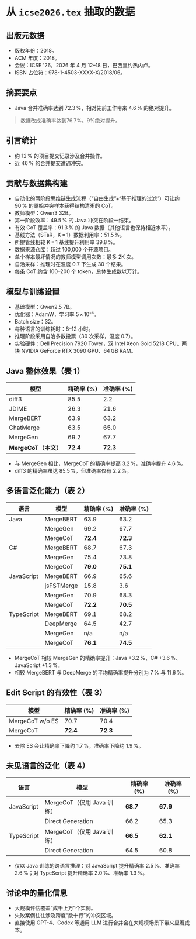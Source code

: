 # 从 `icse2026.tex` 抽取的数据

## 出版元数据
- 版权年份：2018。
- ACM 年度：2018。
- 会议：ICSE '26，2026 年 4 月 12–18 日，巴西里约热内卢。
- ISBN 占位符：978-1-4503-XXXX-X/2018/06。

## 摘要要点
- Java 合并准确率达到 72.3 %，相对先前工作带来 4.6 % 的绝对提升。

> 数据改成准确率达到76.7%。9%绝对提升。

## 引言统计
- 约 12 % 的项目提交记录涉及合并操作。
- 近 46 % 的合并提交遭遇冲突。

## 贡献与数据集构建
- 自动化的两阶段思维链生成流程（“自由生成”+“基于推理的过滤”）可让约 90 % 的原始冲突样本获得结构清晰的 CoT。
- 教师模型：Qwen3 32B。
- 第一阶段效率：49.5 % 的 Java 冲突在阶段一结束。
- 有效 CoT 覆盖率：91.3 % 的 Java 数据（其他语言也保持相近水平）。
- 基线方法（STaR，K = 1）数据利用率：51.5 %。
- 所提管线相较 K = 1 基线提升利用率 39.8 %。
- 数据来源仓库：超过 100,000 个开源项目。
- 单个样本最坏情况的教师模型调用次数：最多 2K 次。
- 自洽采样：推理时在温度 0.7 下生成 30 个结果。
- 每条 CoT 约含 100–200 个 token，总体生成数以万计。

## 模型与训练设置
- 基础模型：Qwen2.5 7B。
- 优化器：AdamW，学习率 5 × 10⁻⁵。
- Batch size：32。
- 每种语言的训练耗时：8–12 小时。
- 推理阶段采用自洽多数投票（30 次采样，温度 0.7）。
- 实验硬件：Dell Precision 7920 Tower，双 Intel Xeon Gold 5218 CPU、两块 NVIDIA GeForce RTX 3090 GPU、64 GB RAM。

## Java 整体效果（表 1）

| 模型                      | 精确率 (%) | 准确率 (%) |
|---------------------------|-----------|------------|
| diff3                     | 85.5      | 2.2        |
| JDIME                     | 26.3      | 21.6       |
| MergeBERT                 | 63.9      | 63.2       |
| ChatMerge                 | 63.5      | 65.0       |
| MergeGen                  | 69.2      | 67.7       |
| **MergeCoT（本文）**      | **72.4**  | **72.3**   |

- 与 MergeGen 相比，MergeCoT 的精确率提高 3.2 %，准确率提升 4.6 %。
- diff3 的精确率虽达 85.5 %，但准确率仅有 2.2 %。

## 多语言泛化能力（表 2）

| 语言         | 模型         | 精确率 (%) | 准确率 (%) |
|--------------|--------------|-----------|------------|
| Java         | MergeBERT    | 63.9      | 63.2       |
|              | MergeGen     | 69.2      | 67.7       |
|              | MergeCoT     | **72.4**  | **72.3**   |
| C#           | MergeBERT    | 68.7      | 67.3       |
|              | MergeGen     | 75.4      | 73.8       |
|              | MergeCoT     | **79.0**  | **75.1**   |
| JavaScript   | MergeBERT    | 66.9      | 65.6       |
|              | jsFSTMerge   | 15.8      | 3.6        |
|              | MergeGen     | 70.9      | 68.3       |
|              | MergeCoT     | **72.2**  | **70.5**   |
| TypeScript   | MergeBERT    | 69.1      | 68.2       |
|              | DeepMerge    | 64.5      | 42.7       |
|              | MergeGen     | n/a       | n/a        |
|              | MergeCoT     | **76.1**  | **74.5**   |

- MergeCoT 相较 MergeGen 的精确率提升：Java +3.2 %、C# +3.6 %、JavaScript +1.3 %。
- 相较 MergeBERT 与 DeepMerge 的平均精确率提升分别为 7 % 与 11.6 %。

## Edit Script 的有效性（表 3）

| 模型            | 精确率 (%) | 准确率 (%) |
|-----------------|-----------|------------|
| MergeCoT w/o ES | 70.7      | 70.4       |
| MergeCoT        | **72.4**  | **72.3**   |

- 去除 ES 会让精确率下降约 1.7 %，准确率下降约 1.9 %。

## 未见语言的泛化（表 4）

| 语言        | 模型                         | 精确率 (%) | 准确率 (%) |
|-------------|------------------------------|-----------|------------|
| JavaScript  | MergeCoT（仅用 Java 训练）   | **68.7**  | **67.9**   |
|             | Direct Generation            | 66.2      | 65.3       |
| TypeScript  | MergeCoT（仅用 Java 训练）   | **66.5**  | **62.1**   |
|             | Direct Generation            | 64.5      | 60.8       |

- 仅以 Java 训练的跨语言推理：对 JavaScript 提升精确率 2.5 %、准确率 2.6 %；对 TypeScript 提升精确率 2.0 %、准确率 1.3 %。

## 讨论中的量化信息
- 大规模评估覆盖“成千上万”个实例。
- 失败案例往往涉及跨度“数十行”的冲突区域。
- 直接使用 GPT-4、Codex 等通用 LLM 进行合并会在大规模场景下带来显著成本。
